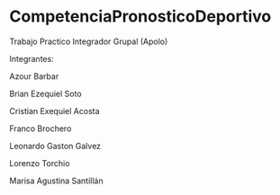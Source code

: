 # CompetenciaPronosticoDeportivo
Trabajo Practico Integrador Grupal (Apolo)

Integrantes:

Azour Barbar 

Brian Ezequiel Soto

Cristian Exequiel Acosta

Franco Brochero

Leonardo Gaston Galvez

Lorenzo Torchio

Marisa Agustina Santillán
